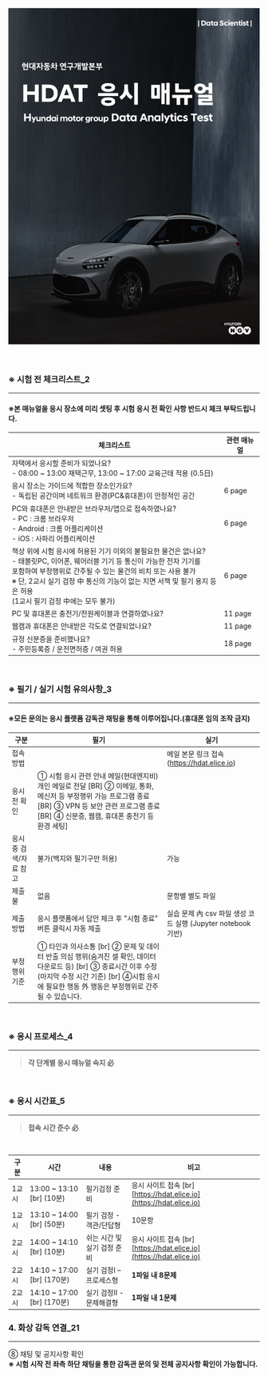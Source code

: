 ![메인 페이지](/이미지/그림7.png)

<br>
    
### ※ 시험 전 체크리스트_2    
---
#### ※본 매뉴얼을 응시 장소에 미리 셋팅 후 시험 응시 전 확인 사항 반드시 체크 부탁드립니다.    
체크리스트|관련 매뉴얼
----------|-----------
자택에서 응시할 준비가 되었나요? <br> - 08:00 ~ 13:00 재택근무, 13:00 ~ 17:00 교육근태 적용 (0.5日)||-
응시 장소는 가이드에 적합한 장소인가요? <br> - 독립된 공간이며 네트워크 환경(PC&휴대폰)이 안정적인 공간|6 page
PC와 휴대폰은 안내받은 브라우저/앱으로 접속하였나요? <br> - PC : 크롬 브라우저 <br> - Android : 크롬 어플리케이션 <br> - iOS : 사파리 어플리케이션|6 page
책상 위에 시험 응시에 허용된 기기 이외의 불필요한 물건은 없나요? <br> - 태블릿PC, 이어폰, 웨어러블 기기 등 통신이 가능한 전자 기기를 <br>  포함하여 부정행위로 간주될 수 있는 물건의 비치 또는 사용 불가 <br> ※ 단, 2교시 실기 검정 中 통신의 기능이 없는 지면 서책 및 필기 용지 등은 허용 <br>  (1교시 필기 검정 中에는 모두 불가)|6 page
PC 및 휴대폰은 충전기/전원케이블과 연결하였나요?|11 page
웹캠과 휴대폰은 안내받은 각도로 연결되었나요?|11 page
규정 신분증을 준비했나요? <br> - 주민등록증 / 운전면허증 / 여권 허용|18 page
<br>    
    
### ※ 필기 / 실기 시험 유의사항_3
---
#### ※모든 문의는 응시 플랫폼 감독관 채팅을 통해 이루어집니다.(휴대폰 임의 조작 금지)
구분|필기|실기
---------|---|-----
접속방법||메일 본문 링크 접속(https://hdat.elice.io)|
응시 전 확인|① 시험 응시 관련 안내 메일(현대엔지비) 개인 메일로 전달 [BR] ② 이메일, 통화, 메신저 등 부정행위 가능 프로그램 종료 [BR] ③ VPN 등 보안 관련 프로그램 종료 [BR] ④ 신분증, 웹캠, 휴대폰 충전기 등 환경 세팅]     
응시 중 검색/자료 참고|불가(백지와 필기구만 허용)|가능    
제출물|없음|문항별 별도 파일    
제출 방법|응시 플랫폼에서 답안 체크 후 "시험 종료" 버튼 클릭시 자동 제출|실습 문제 內 csv 파일 생성 코드 실행 (Jupyter notebook 기반)    
부정행위 기준|① 타인과 의사소통 [br] ② 문제 및 데이터 반출 의심 행위(숨겨진 셀 확인, 데이터 다운로드 등) [br] ③ 종료시간 이후 수정(마지막 수정 시간 기준) [br] ④시험 응시에 필요한 행동 外 행동은 부정행위로 간주될 수 있습니다.
<br>    
    
### ※ 응시 프로세스_4
---
> **각 단계별 응시 매뉴얼 숙지 必**
<br>    
    
### ※ 응시 시간표_5
---
> **접속 시간 준수 必**
<br>    
    
구분|시간|내용|비고
---|----|----|-----
1교시|13:00 ~ 13:10 [br] (10분)|필기검정 준비|응시 사이트 접속 [br] [https://hdat.elice.io](https://hdat.elice.io)
1교시|13:10 ~ 14:00 [br] (50분)|필기 검정 - 객관/단답형 | 10문항
2교시|14:00 ~ 14:10 [br] (10분)|쉬는 시간 및 실기 검정 준비|응시 사이트 접속 [br] [https://hdat.elice.io](https://hdat.elice.io)
2교시|14:10 ~ 17:00 [br] (170분)|실기 검정Ⅰ – 프로세스형|**1파일 내 8문제**
2교시|14:10 ~ 17:00 [br] (170분)|실기 검정Ⅱ - 문제해결형|**1파일 내 1문제**




### 4. 화상 감독 연결_21
---
⑧ 채팅 및 공지사항 확인    
    **※ 시험 시작 전 좌측 하단 채팅을 통한 감독관 문의 및 전체 공지사항 확인이 가능합니다.**
